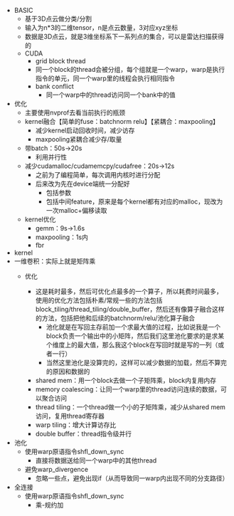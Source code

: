 * BASIC
  * 基于3D点云做分类/分割
  * 输入为n*3的二维tensor，n是点云数量，3对应xyz坐标
  * 数据是3D点云，就是3维坐标系下一系列点的集合，可以是雷达扫描获得的
  * CUDA
    * grid block thread
    * 同一个block的thread会被分组，每个组就是一个warp，warp是执行指令的单元，同一个warp里的线程会执行相同指令
    * bank conflict
      * 同一个warp中的thread访问同一个bank中的值
* 优化
  * 主要使用nvprof去看当前执行的瓶颈
  * kernel融合【简单的fuse：batchnorm relu】【紧耦合：maxpooling】
    * 减少kernel启动回收时间，减少访存
    * maxpooling紧耦合减少存/取量
  * 带batch：50s->20s
    * 利用并行性
  * 减少cudamalloc/cudamemcpy/cudafree：20s->12s
    * 之前为了编程简单，每次调用内核时进行分配
    * 后来改为先在device端统一分配好
      * 包括参数
      * 包括中间feature，原来是每个kernel都有对应的malloc，现改为一次malloc+偏移读取
  * kernel优化
    * gemm：9s->1.6s
    * maxpooling：1s内
    * fbr
* kernel
* 一维卷积：实际上就是矩阵乘
  * 优化

    * 这是耗时最多，然后可优化点最多的一个算子，所以耗费时间最多，使用的优化方法包括朴素/常规一些的方法包括block_tiling/thread_tiling/double_buffer，然后还有像算子融合这样的方法，包括把他和后续的batchnorm/relu/池化算子融合
      * 池化就是在写回主存前加一个求最大值的过程，比如说我是一个block负责一个输出中的小矩阵，然后我们这里池化要求的是求某个维度上的最大值，那么我这个block在写回时就是写的一列（或者一行）
      * 当然这里池化是没算完的，这样可以减少数据的加载，然后不算完的原因和数据的
    * shared mem：用一个block去做一个子矩阵乘，block内复用内存
    * memory coalescing：让同一个warp里的thread访问连续的数据，可以聚合访问
    * thread tiling：一个thread做一个小的子矩阵乘，减少从shared mem访问，复用thread寄存器
    * warp tiling：增大计算访存比
    * double buffer：thread指令级并行
* 池化
  * 使用warp原语指令shfl_down_sync
    * 直接将数据送给同一个warp中的其他thread
  * 避免warp_divergence
    * 忽略一些点，避免出现if（从而导致同一warp内出现不同的分支路径）
* 全连接
  * 使用warp原语指令shfl_down_sync
    * 乘-规约加
